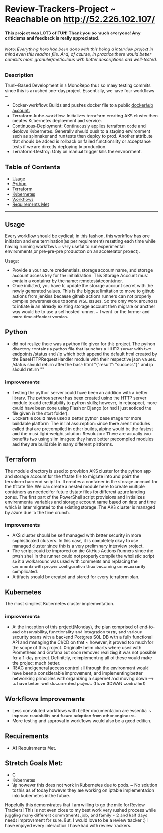 # Review-Trackers-Project ~ Reachable on http://52.226.102.107/

#### This project was LOTS of FUN! Thank you so much everyone! Any criticisms and feedback is really appreciated. 
###### Note: Everything here has been done with this being a interview project in mind even this readme file. And, of course, in practice there would better commits more granular/meticulous with better descriptions and well-tested. 

### Description
Trunk-Based Development in a MonoRepo thus so many testing commits since this is a rushed one-day project. Essentially, we have four workflows ~
- Docker-workflow: Builds and pushes docker file to a public [dockerhub account.](https://hub.docker.com/r/shehzadmohammed/review_trackers_project) 
- Terraform-kube-workflow: Initializes terraform creating AKS cluster then creates Kubernetes deployment and service. 
- Continuous-Deployment: Continuously applies terraform code and deploys Kubernetes. Generally should push to a staging environment such as spinnaker and run tests then deploy to prod. Another attribute that should be added is rollback on failed functionality or acceptance tests if we are directly deploying to production.  
- Terraform-Destroy: Only on manual trigger kills the environment.




## Table of Contents
- [Usage](#Usage)
- [Python](#Python)
- [Terraform](#Terraform)
- [Kubernetes](#Kubernetes)
- [Workflows](#Workflows)
- [Requirements Met](#Requirements)

--------------

## Usage 

Every workflow should be cyclical; in this fashion, this workflow has one initiation and one termination(as per requirement) resetting each time while having running workflows ~ very useful to run experimental environments(or pre-pre-pre production on an accelerator project). 

Usage:
 - Provide a your azure credenetials, storage account name, and storage account access key for the initialization. This Storage Account must contain a container by the name: remotestatecontainer.  
 - Once initiated, you have to update the storage account secret with the newly generated values. This is the biggest limitation to move to github actions from jenkins because github actions runners can not properly compile powershell due to some WSL issues. So the only work around is to intiate in an already existing storage account then migrate or another way would be to  use a selfhosted runner. ~ I went for the former and more time effecient version.  

## Python

* did not realize there was a python file given for this project. 
The python directory contains a python file that launches a HHTP server with two endpoints /status and /ip which both append the default html created by the BaseHTTPRequestHandler module with their respective json values. /status should return after the base html "{"result": "success"}" and ip should return "" 

### improvements
- Testing the python server could have been an addition with a better library. The python server has been created using the HTTP server module to add creditability to python skills; however, in retrospect, more could have been done using Flash or Django (or had I just noticed the file given in the start folder). 
- Dockerfile could have used a better python base image for more buildable platform. The initial assumption: since there aren't modules called that are precompiled in other builds, alpine would be the fastest and the most light-weight solution. Resolution: There are actually two benefits two using slim images: they have better precompiled modules and they are buildable in many different platforms.  

## Terraform

The module directory is used to provision AKS cluster for the python app and storage account for the tfstate file to migrate into and point the terraform backend script to. It creates a container in the storage account for the tfstate file. We can create a nested module here to create multiple containers as needed for future tfstate files for different azure landing zones. The first part of the PowerShell script provisions and initializes environmental variables and storage account name based on date and time which is later migrated to the existing storage. The AKS cluster is managed by azure due to the time crunch. 

### improvements
- AKS cluster should be self managed with better security in more sophisticated clusters. In this case, it is completely okay to use managed cluster since this is a very preliminary interview project. 
- The script could be improved on the GitHub Actions Runners since the pwsh shell in the runner could not properly compile the wholistic script so it a workaround was used with comments and replacing the comments with proper configuration thus becoming unnecessarily complicated. 
- Artifacts should be created and stored for every terraform plan.

## Kubernetes 

The most simplest Kubernetes cluster implementation. 

### improvements
- At the inception of this project(Monday), the plan comprised of end-to-end observability, functionality and integration tests, and various security scans with a backend Postgres SQL DB with a fully functional API and managing the CI/CD on that  ~ however, it proved too much for the scope of this project. Originally helm charts where used with Prometheus and Grafana but soon removed realizing it was not possible for a 1-day project. Definitely, reimplementing all of these would make the project much better. 
- RBAC and general access control all through the environment would have been a considerable improvement, and implementing better networking principles with organizing a supernet and moving down --> to have better well documented project. (I love SDWAN controller!) 

## Workflows Improvements

- Less convoluted workflows with better documentation are essential ~ improve readability and future adoption from other engineers. 
- More testing and approval in workflows would also be a good edition.  

## Requirements

- All Requirements Met. 

## Stretch Goals Met: 
- CI 
- Kubernetes
- \ip however this does not work in Kubernetes due to pods. ~ No solution to this as of today however they are working on iptable implementation into kubernetes in the future. 

Hopefully this demonstrates that I am willing to go the mile for Review Trackers! This is not even close to my best work very rushed process while juggling many different commitments, job, and family ~ 2 and half days needs improvement for sure. But, I would love to be a review tracker :) I have enjoyed every interaction I have had with review trackers. 
